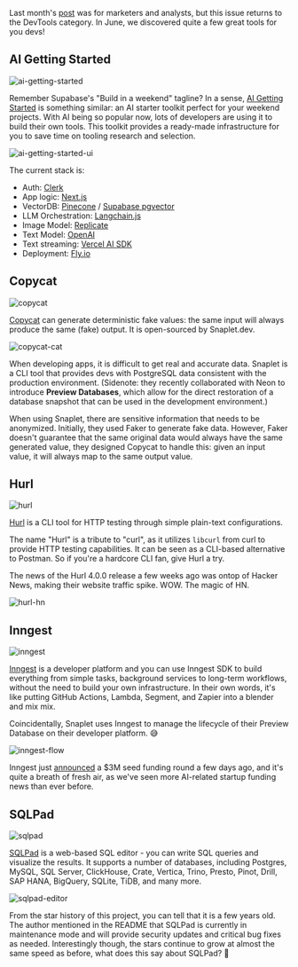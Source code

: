 Last month's [post](/blog/star-history-monthly-pick-202305) was for marketers and analysts, but this issue returns to the DevTools category. In June, we discovered quite a few great tools for you devs!

## AI Getting Started

![ai-getting-started](/assets/blog/star-history-monthly-pick-202306/ai-getting-started.webp)

Remember Supabase's "Build in a weekend" tagline? In a sense, [AI Getting Started](http://github.com/a16z-infra/ai-getting-started) is something similar: an AI starter toolkit perfect for your weekend projects. With AI being so popular now, lots of developers are using it to build their own tools. This toolkit provides a ready-made infrastructure for you to save time on tooling research and selection.

![ai-getting-started-ui](/assets/blog/star-history-monthly-pick-202306/ai-getting-started-ui.webp)

The current stack is:

-   Auth: [Clerk](https://clerk.com/)
-   App logic: [Next.js](https://nextjs.org/)
-   VectorDB: [Pinecone](https://www.pinecone.io/) / [Supabase pgvector](https://supabase.com/docs/guides/database/extensions/pgvector)
-   LLM Orchestration: [Langchain.js](https://js.langchain.com/docs/)
-   Image Model: [Replicate](https://replicate.com/)
-   Text Model: [OpenAI](https://platform.openai.com/docs/models)
-   Text streaming: [Vercel AI SDK](https://github.com/vercel-labs/ai)
-   Deployment: [Fly.io](https://fly.io/)

## Copycat

![copycat](/assets/blog/star-history-monthly-pick-202306/copycat.webp)

[Copycat](http://github.com/snaplet/copycat) can generate deterministic fake values: the same input will always produce the same (fake) output. It is open-sourced by Snaplet.dev.

![copycat-cat](/assets/blog/star-history-monthly-pick-202306/copycat-cat.webp)

When developing apps, it is difficult to get real and accurate data. Snaplet is a CLI tool that provides devs with PostgreSQL data consistent with the production environment. (Sidenote: they recently collaborated with Neon to introduce **Preview Databases**, which allow for the direct restoration of a database snapshot that can be used in the development environment.)

When using Snaplet, there are sensitive information that needs to be anonymized. Initially, they used Faker to generate fake data. However, Faker doesn't guarantee that the same original data would always have the same generated value, they designed Copycat to handle this: given an input value, it will always map to the same output value.

## Hurl

![hurl](/assets/blog/star-history-monthly-pick-202306/hurl.webp)

[Hurl](https://github.com/Orange-OpenSource/hurl) is a CLI tool for HTTP testing through simple plain-text configurations.

The name "Hurl" is a tribute to "curl", as it utilizes `libcurl` from curl to provide HTTP testing capabilities. It can be seen as a CLI-based alternative to Postman. So if you're a hardcore CLI fan, give Hurl a try.

The news of the Hurl 4.0.0 release a few weeks ago was ontop of Hacker News, making their website traffic spike. WOW. The magic of HN.

![hurl-hn](/assets/blog/star-history-monthly-pick-202306/hurl-hn.webp)

## Inngest

![inngest](/assets/blog/star-history-monthly-pick-202306/inngest.webp)

[Inngest](https://github.com/inngest/inngest) is a developer platform and you can use Inngest SDK to build everything from simple tasks, background services to long-term workflows, without the need to build your own infrastructure. In their own words, it's like putting GitHub Actions, Lambda, Segment, and Zapier into a blender and mix mix.

Coincidentally, Snaplet uses Inngest to manage the lifecycle of their Preview Database on their developer platform. 😅

![inngest-flow](/assets/blog/star-history-monthly-pick-202306/inngest-flow.webp)

Inngest just [announced](https://techcrunch.com/2023/07/12/inngest-helps-developers-build-their-backend-workflows-raises-3m/) a $3M seed funding round a few days ago, and it's quite a breath of fresh air, as we've seen more AI-related startup funding news than ever before.

## **SQLPad**

![sqlpad](/assets/blog/star-history-monthly-pick-202306/sqlpad.webp)

[SQLPad](https://github.com/sqlpad/sqlpad) is a web-based SQL editor - you can write SQL queries and visualize the results. It supports a number of databases, including Postgres, MySQL, SQL Server, ClickHouse, Crate, Vertica, Trino, Presto, Pinot, Drill, SAP HANA, BigQuery, SQLite, TiDB, and many more.

![sqlpad-editor](/assets/blog/star-history-monthly-pick-202306/sqlpad-editor.webp)

From the star history of this project, you can tell that it is a few years old. The author mentioned in the README that SQLPad is currently in maintenance mode and will provide security updates and critical bug fixes as needed. Interestingly though, the stars continue to grow at almost the same speed as before, what does this say about SQLPad? 🤔
